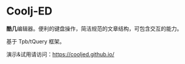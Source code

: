 # Coolj-ED

**酷几**编辑器。便利的键盘操作，简洁规范的文章结构，可包含交互的能力。

基于 Tpb/tQuery 框架。

演示&试用请访问：<https://cooljed.github.io/>
